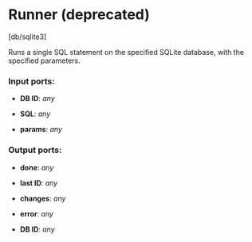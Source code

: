 # Runner (deprecated)

[db/sqlite3]

Runs a single SQL statement on the specified SQLite database, with the specified parameters.

### Input ports:

* __DB ID__: _any_



* __SQL__: _any_



* __params__: _any_



### Output ports:

* __done__: _any_



* __last ID__: _any_



* __changes__: _any_



* __error__: _any_



* __DB ID__: _any_




